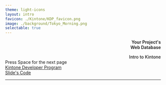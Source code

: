 ```yaml
---
theme: light-icons
layout: intro
favicon: ./Kintone/KDP_favicon.png
image: ./background/Tokyo_Morning.png
selectable: true
---
```


  <div class="mb-4 absolute top-10 left-35" style="text-align: right;">
    <div class="text-8xl text-primary-lighter text-opacity-80" style="font-weight:600;" >
      Your Project's <light-icon icon="settings"/>
    </div>
    <div class="text-8xl text-white text-opacity-80" style="font-weight:600;" >
      Web Database
    </div>
    <div><p></p></div>
    <span class="text-6xl text-primary-lighter text-opacity-80" style="font-weight:500;" >
      Intro to Kintone <light-icon icon="cloud-storm"/>
    </span>
  </div>

<div class="absolute bottom-5 left-12">
  <span @click="$slidev.nav.next" class="p-1 rounded cursor-pointer hover:bg-white hover:bg-opacity-10 hover:opacity-90 opacity-60 flex justify-center items-center">
    Press Space for the next page  <light-icon icon="arrow-narrow-right" size="24px"/>
  </span>
</div>

<div class="absolute bottom-5 right-12">
  <div class="p-1 rounded cursor-pointer hover:bg-white hover:bg-opacity-10 hover:opacity-90 opacity-60 flex justify-center items-center">
    <a
      href="https://kintone.dev/"
      target="_blank"
      alt="Kintone Developer Program"
      class="!hover:text-white">
      Kintone Developer Program  <light-icon icon="book" size="24px"/>
    </a>
  </div>
  <div class="p-1 rounded cursor-pointer hover:bg-white hover:bg-opacity-10 hover:opacity-90 opacity-60 flex justify-center items-center">
    <a
      href="https://github.com/ahandsel/Talks"
      target="_blank"
      alt="GitHub"
      class="!hover:text-white">
      Slide's Code  <light-icon icon="brand-github" size="24px"/>
    </a>
  </div>
</div>

<!--
The last comment block of each slide will be treated as slide notes. It will be visible and editable in Presenter Mode along with the slide. [Read more in the docs](https://sli.dev/guide/syntax.html#notes)
-->

---
